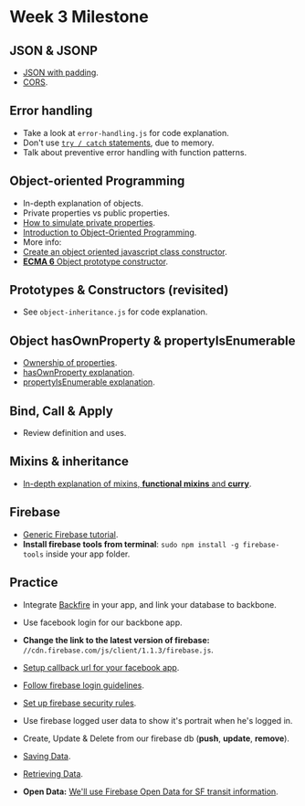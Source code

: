 Week 3 Milestone
===================

## JSON & JSONP

* [JSON with padding](http://web.ontuts.com/tutoriales/jsonp-llamadas-ajax-entre-dominios/).
* [CORS](http://www.html5rocks.com/en/tutorials/cors/).

## Error handling

* Take a look at `error-handling.js` for code explanation.
* Don't use [`try / catch` statements](https://developer.mozilla.org/en-US/docs/Web/JavaScript/Reference/Statements/try...catch), due to memory.
* Talk about preventive error handling with function patterns.

## Object-oriented Programming

* In-depth explanation of objects.
* Private properties vs public properties.
* [How to simulate private properties](https://developer.mozilla.org/en-US/Add-ons/SDK/Guides/Contributor_s_Guide/Private_Properties).
* [Introduction to Object-Oriented Programming](https://developer.mozilla.org/en-US/docs/Web/JavaScript/Introduction_to_Object-Oriented_JavaScript).
* More info:
 * [Create an object oriented javascript class constructor](http://www.htmlgoodies.com/html5/tutorials/create-an-object-oriented-javascript-class-constructor.html).
 * [__ECMA 6__ Object prototype constructor](https://developer.mozilla.org/en-US/docs/Web/JavaScript/Reference/Global_Objects/Object/create).

## Prototypes & Constructors (revisited)

* See `object-inheritance.js` for code explanation.

## Object hasOwnProperty & propertyIsEnumerable

* [Ownership of properties](https://developer.mozilla.org/en-US/docs/Web/JavaScript/Enumerability_and_ownership_of_properties).
* [hasOwnProperty explanation](https://developer.mozilla.org/en-US/docs/Web/JavaScript/Reference/Global_Objects/Object/hasOwnProperty).
* [propertyIsEnumerable explanation](https://developer.mozilla.org/en-US/docs/Web/JavaScript/Reference/Global_Objects/Object/propertyIsEnumerable).

## Bind, Call & Apply

* Review definition and uses.

## Mixins & inheritance

* [In-depth explanation of mixins, __functional mixins__ and __curry__](http://javascriptweblog.wordpress.com/2011/05/31/a-fresh-look-at-javascript-mixins/).

## Firebase

* [Generic Firebase tutorial](http://thejackalofjavascript.com/getting-started-with-firebase/).
* __Install firebase tools from terminal__: `sudo npm install -g firebase-tools` inside your app folder.

## Practice

* Integrate [Backfire](https://github.com/firebase/backbonefire) in your app, and link your database to backbone.

* Use facebook login for our backbone app.
 * __Change the link to the latest version of firebase:__ `//cdn.firebase.com/js/client/1.1.3/firebase.js`.
 * [Setup callback url for your facebook app](https://www.firebase.com/docs/web/guide/login/facebook.html).
 * [Follow firebase login guidelines](https://www.firebase.com/docs/web/guide/user-auth.html).
 * [Set up firebase security rules](https://www.firebase.com/docs/security/guide/user-security.html).
 * Use firebase logged user data to show it's portrait when he's logged in.

* Create, Update & Delete from our firebase db (__push__, __update__, __remove__).
 * [Saving Data](https://www.firebase.com/docs/web/guide/saving-data.html).
 * [Retrieving Data](https://www.firebase.com/docs/web/guide/retrieving-data.html).
* __Open Data:__ [We'll use Firebase Open Data for SF transit information](https://www.firebase.com/docs/open-data/transit.html).